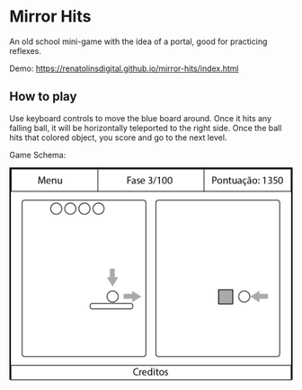 # Mirror Hits

An old school mini-game with the idea of a portal, good for practicing reflexes.

Demo: https://renatolinsdigital.github.io/mirror-hits/index.html

## How to play

Use keyboard controls to move the blue board around. Once it hits any falling ball, it will be horizontally teleported to the right side. Once the ball hits that colored object, you score and go to the next level.


Game Schema:

![Game Schema](schema.png?raw=true "Mirror Hits")



